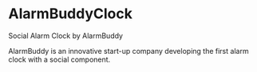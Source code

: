 # AlarmBuddyClock

Social Alarm Clock by AlarmBuddy

AlarmBuddy is an innovative start-up company developing the first alarm clock with a social component. 

